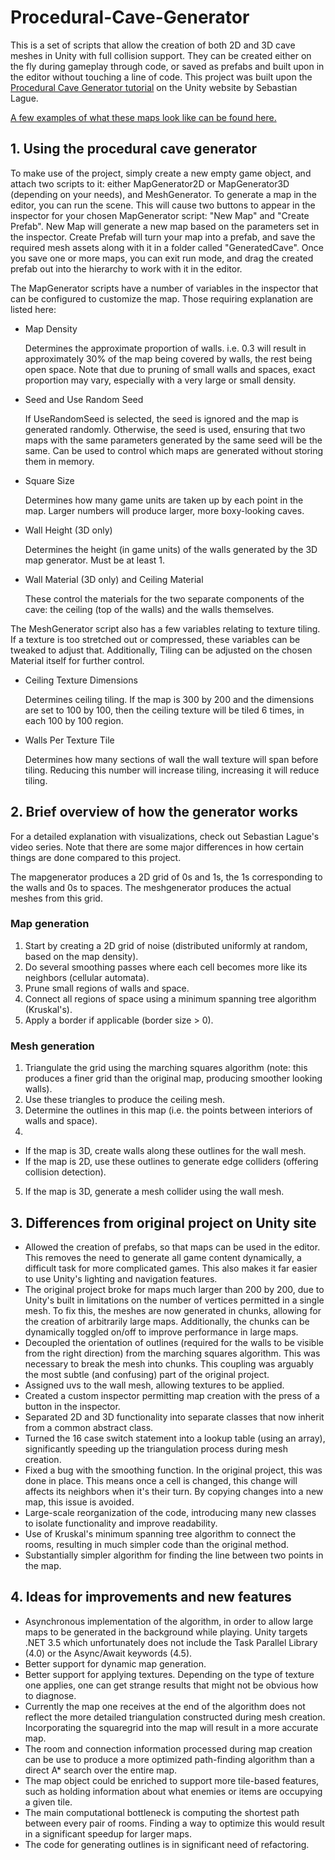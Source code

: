 # Procedural-Cave-Generator

This is a set of scripts that allow the creation of both 2D and 3D cave meshes in Unity with full collision support. They can be created either on the fly during gameplay through code, or saved as prefabs and built upon in the editor without touching a line of code. This project was built upon the [Procedural Cave Generator tutorial](https://unity3d.com/learn/tutorials/projects/procedural-cave-generation-tutorial) on the Unity website by Sebastian Lague.

[A few examples of what these maps look like can be found here.](http://imgur.com/a/jeZHR) 

## 1. Using the procedural cave generator

To make use of the project, simply create a new empty game object, and attach two scripts to it: either MapGenerator2D or MapGenerator3D (depending on your needs), and MeshGenerator. To generate a map in the editor, you can run the scene. This will cause two buttons to appear in the inspector for your chosen MapGenerator script: "New Map" and "Create Prefab". New Map will generate a new map based on the parameters set in the inspector. Create Prefab will turn your map into a prefab, and save the required mesh assets along with it in a folder called "GeneratedCave". Once you save one or more maps, you can exit run mode, and drag the created prefab out into the hierarchy to work with it in the editor. 

The MapGenerator scripts have a number of variables in the inspector that can be configured to customize the map. Those requiring explanation are listed here:

* Map Density 

   Determines the approximate proportion of walls. i.e. 0.3 will result in approximately 30% of the map being covered by walls, the rest being open space. Note that due to pruning of small walls and spaces, exact proportion may vary, especially with a very large or small density.

* Seed and Use Random Seed

   If UseRandomSeed is selected, the seed is ignored and the map is generated randomly. Otherwise, the seed is used, ensuring that two maps with the same parameters generated by the same seed will be the same. Can be used to control which maps are generated without storing them in memory. 
   
* Square Size

   Determines how many game units are taken up by each point in the map. Larger numbers will produce larger, more boxy-looking caves.

* Wall Height (3D only)

   Determines the height (in game units) of the walls generated by the 3D map generator. Must be at least 1. 

* Wall Material (3D only) and Ceiling Material

   These control the materials for the two separate components of the cave: the ceiling (top of the walls) and the walls themselves. 

The MeshGenerator script also has a few variables relating to texture tiling. If a texture is too stretched out or compressed, these variables can be tweaked to adjust that. Additionally, Tiling can be adjusted on the chosen Material itself for further control. 

* Ceiling Texture Dimensions

   Determines ceiling tiling. If the map is 300 by 200 and the dimensions are set to 100 by 100, then the ceiling texture will be tiled 6 times, in each 100 by 100 region. 
   
* Walls Per Texture Tile

   Determines how many sections of wall the wall texture will span before tiling. Reducing this number will increase tiling, increasing it will reduce tiling. 
  
## 2. Brief overview of how the generator works

For a detailed explanation with visualizations, check out Sebastian Lague's video series. Note that there are some major differences in how certain things are done compared to this project.

The mapgenerator produces a 2D grid of 0s and 1s, the 1s corresponding to the walls and 0s to spaces. The meshgenerator produces the actual meshes from this grid.

### Map generation

1. Start by creating a 2D grid of noise (distributed uniformly at random, based on the map density). 
2. Do several smoothing passes where each cell becomes more like its neighbors (cellular automata).
3. Prune small regions of walls and space. 
4. Connect all regions of space using a minimum spanning tree algorithm (Kruskal's).
5. Apply a border if applicable (border size > 0).

### Mesh generation

1. Triangulate the grid using the marching squares algorithm (note: this produces a finer grid than the original map, producing smoother looking walls). 
2. Use these triangles to produce the ceiling mesh. 
3. Determine the outlines in this map (i.e. the points between interiors of walls and space). 
4. 
  * If the map is 3D, create walls along these outlines for the wall mesh.
  * If the map is 2D, use these outlines to generate edge colliders (offering collision detection). 
5. If the map is 3D, generate a mesh collider using the wall mesh.

## 3. Differences from original project on Unity site

* Allowed the creation of prefabs, so that maps can be used in the editor. This removes the need to generate all game content dynamically, a difficult task for more complicated games. This also makes it far easier to use Unity's lighting and navigation features. 
* The original project broke for maps much larger than 200 by 200, due to Unity's built in limitations on the number of vertices permitted in a single mesh. To fix this, the meshes are now generated in chunks, allowing for the creation of arbitrarily large maps. Additionally, the chunks can be dynamically toggled on/off to improve performance in large maps.
* Decoupled the orientation of outlines (required for the walls to be visible from the right direction) from the marching squares algorithm. This was necessary to break the mesh into chunks. This coupling was arguably the most subtle (and confusing) part of the original project.
* Assigned uvs to the wall mesh, allowing textures to be applied. 
* Created a custom inspector permitting map creation with the press of a button in the inspector. 
* Separated 2D and 3D functionality into separate classes that now inherit from a common abstract class.
* Turned the 16 case switch statement into a lookup table (using an array), significantly speeding up the triangulation process during mesh creation. 
* Fixed a bug with the smoothing function. In the original project, this was done in place. This means once a cell is changed, this change will affects its neighbors when it's their turn. By copying changes into a new map, this issue is avoided.
* Large-scale reorganization of the code, introducing many new classes to isolate functionality and improve readability.
* Use of Kruskal's minimum spanning tree algorithm to connect the rooms, resulting in much simpler code than the original method.
* Substantially simpler algorithm for finding the line between two points in the map. 

## 4. Ideas for improvements and new features

* Asynchronous implementation of the algorithm, in order to allow large maps to be generated in the background while playing. Unity targets .NET 3.5 which unfortunately does not include the Task Parallel Library (4.0) or the Async/Await keywords (4.5). 
* Better support for dynamic map generation.
* Better support for applying textures. Depending on the type of texture one applies, one can get strange results that might not be obvious how to diagnose. 
* Currently the map one receives at the end of the algorithm does not reflect the more detailed triangulation constructed during mesh creation. Incorporating the squaregrid into the map will result in a more accurate map.
* The room and connection information processed during map creation can be use to produce a more optimized path-finding algorithm than a direct A* search over the entire map. 
* The map object could be enriched to support more tile-based features, such as holding information about what enemies or items are occupying a given tile. 
* The main computational bottleneck is computing the shortest path between every pair of rooms. Finding a way to optimize this would result in a significant speedup for larger maps. 
* The code for generating outlines is in significant need of refactoring.
